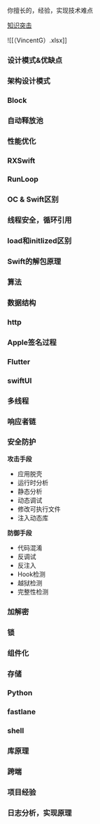 
你擅长的，经验，实现技术难点

[知识突击](https://www.bilibili.com/video/BV1i94y117d3?vd_source=a40c9f5a927b93e4dc48810f20217772&spm_id_from=333.788.player.switch&p=9)

![[（VincentG）.xlsx]]

### 设计模式&优缺点

### 架构设计模式

### Block
### 自动释放池
### 性能优化
### RXSwift
### RunLoop

### OC & Swift区别

### 线程安全，循环引用

### load和initlized区别

### Swift的解包原理

### 算法

### 数据结构

### http

### Apple签名过程

### Flutter

### swiftUI

### 多线程

### 响应者链

### 安全防护

**攻击手段**
- 应用脱壳
- 运行时分析
- 静态分析
- 动态调试
- 修改可执行文件
- 注入动态库

**防御手段**
- 代码混淆
- 反调试
- 反注入
- Hook检测
- 越狱检测
- 完整性检测

### 加解密

### 锁
### 组件化

### 存储

### Python

### fastlane

### shell

### 库原理

### 跨端

### 项目经验

### 日志分析，实现原理







